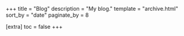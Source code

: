 +++
title = "Blog"
description = "My blog."
template = "archive.html"
sort_by = "date"
paginate_by = 8

[extra]
toc = false
+++
